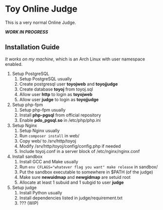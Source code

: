 # Toy Online Judge

This is a very normal Online Judge.

***WORK IN PROGRESS***

## Installation Guide

*It works on my machine*, which is an Arch Linux with user namespace enabled.
1. Setup PostgreSQL
   1. Setup PostgreSQL usually
   2. Create postgresql user **toyojweb** and **toyojjudge**
   3. Create database **toyoj** from toyoj.sql
   4. Allow user **http** to login as **toyojweb**
   5. Allow user **judge** to login as **toyojjudge**
2. Setup php-fpm
   1. Setup php-fpm usually
   2. Install **php-pgsql** from official repository
   3. Enable **pdo_pgsql.so** in /etc/php/php.ini
3. Setup Nginx
   1. Setup Nginx usually
   2. Run `composer install` in web/
   3. Copy web/ to /srv/http/toyoj
   4. Modify /srv/http/toyoj/config/config.php if needed
   5. Include toyoj.conf in a server block of /etc/nginx/nginx.conf
4. Install sandbox
   1. Install GCC and Make usually
   2. Run `env CFLAGS="whatever flag you want" make release` in sandbox/
   3. Put the sandbox executable to somewhere in $PATH (of the judge)
   4. Make sure **newuidmap** and **newgidmap** are setuid root
   5. Allocate at least 1 subuid and 1 subgid to user **judge**
5. Setup judge
   1. Install Python usually
   2. Install dependencies listed in judge/requirement.txt
   3. ??? (WIP)

